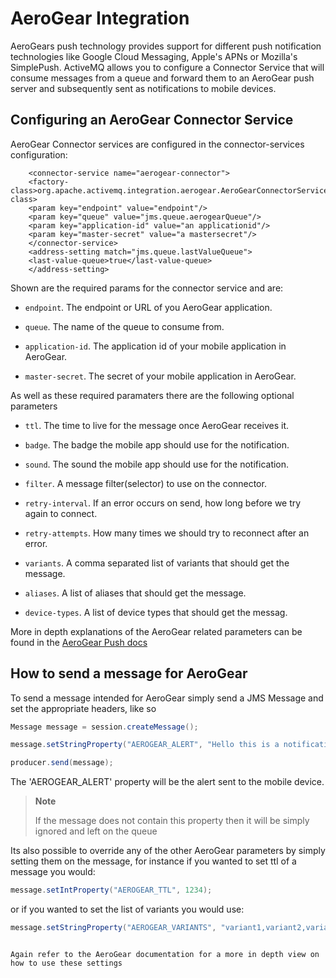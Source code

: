 # AeroGear Integration

AeroGears push technology provides support for different push
notification technologies like Google Cloud Messaging, Apple's APNs or
Mozilla's SimplePush. ActiveMQ allows you to configure a Connector
Service that will consume messages from a queue and forward them to an
AeroGear push server and subsequently sent as notifications to mobile
devices.

## Configuring an AeroGear Connector Service

AeroGear Connector services are configured in the connector-services
configuration:

        <connector-service name="aerogear-connector">
        <factory-class>org.apache.activemq.integration.aerogear.AeroGearConnectorServiceFactory</factory-class>
        <param key="endpoint" value="endpoint"/>
        <param key="queue" value="jms.queue.aerogearQueue"/>
        <param key="application-id" value="an applicationid"/>
        <param key="master-secret" value="a mastersecret"/>
        </connector-service>
        <address-setting match="jms.queue.lastValueQueue">
        <last-value-queue>true</last-value-queue>
        </address-setting>
        

Shown are the required params for the connector service and are:

-   `endpoint`. The endpoint or URL of you AeroGear application.

-   `queue`. The name of the queue to consume from.

-   `application-id`. The application id of your mobile application in
    AeroGear.

-   `master-secret`. The secret of your mobile application in AeroGear.

As well as these required paramaters there are the following optional
parameters

-   `ttl`. The time to live for the message once AeroGear receives it.

-   `badge`. The badge the mobile app should use for the notification.

-   `sound`. The sound the mobile app should use for the notification.

-   `filter`. A message filter(selector) to use on the connector.

-   `retry-interval`. If an error occurs on send, how long before we try
    again to connect.

-   `retry-attempts`. How many times we should try to reconnect after an
    error.

-   `variants`. A comma separated list of variants that should get the
    message.

-   `aliases`. A list of aliases that should get the message.

-   `device-types`. A list of device types that should get the messag.

More in depth explanations of the AeroGear related parameters can be
found in the [AeroGear Push docs](http://aerogear.org/push/)

## How to send a message for AeroGear

To send a message intended for AeroGear simply send a JMS Message and
set the appropriate headers, like so

``` java
Message message = session.createMessage();

message.setStringProperty("AEROGEAR_ALERT", "Hello this is a notification from ActiveMQ");

producer.send(message);
```
            

The 'AEROGEAR_ALERT' property will be the alert sent to the mobile
device.

> **Note**
>
> If the message does not contain this property then it will be simply
> ignored and left on the queue

Its also possible to override any of the other AeroGear parameters by
simply setting them on the message, for instance if you wanted to set
ttl of a message you would:

``` java
message.setIntProperty("AEROGEAR_TTL", 1234);
```
            

or if you wanted to set the list of variants you would use:

``` java
message.setStringProperty("AEROGEAR_VARIANTS", "variant1,variant2,variant3");
```            
```            

Again refer to the AeroGear documentation for a more in depth view on
how to use these settings
